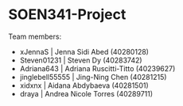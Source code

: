 # SOEN341-Project

Team members:
- xJennaS | Jenna Sidi Abed (40280128) 
- Steven01231 | Steven Dy (40283742)
- Adriana643 | Adriana Ruscitti-Titto (40239627)
- jinglebell55555 | Jing-Ning Chen (40281215)
- xidxnx | Aidana Abdybaeva (40281501)
- draya | Andrea Nicole Torres (40289711)
